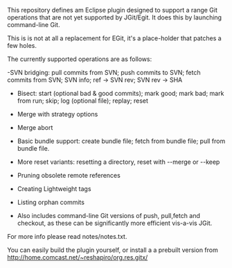 This repository defines am Eclipse plugin designed to support
a range Git operations that are not yet supported by JGit/Egit. It does
this by launching command-line Git.

This is is not at all a replacement for EGit, it's a place-holder that patches a few holes.


The currently supported operations are as follows:

-SVN bridging: pull commits from SVN; push commits to SVN; fetch commits from SVN; SVN info; ref -> SVN rev; SVN rev -> SHA

- Bisect: start (optional bad & good commits); mark good; mark bad; mark from run; skip; log (optional file); replay; reset

- Merge with strategy options

- Merge abort

- Basic bundle support: create bundle file; fetch from bundle file; pull from bundle file.

- More reset variants: resetting a directory, reset with --merge or --keep

- Pruning obsolete remote references

- Creating Lightweight tags

- Listing orphan commits


- Also includes command-line Git versions of push, pull,fetch and checkout, as these can be significantly more efficient vis-a-vis JGit.

For more info please read notes/notes.txt.


You can easily build the plugin yourself, or install a a prebuilt version from http://home.comcast.net/~reshapiro/org.res.gitx/

